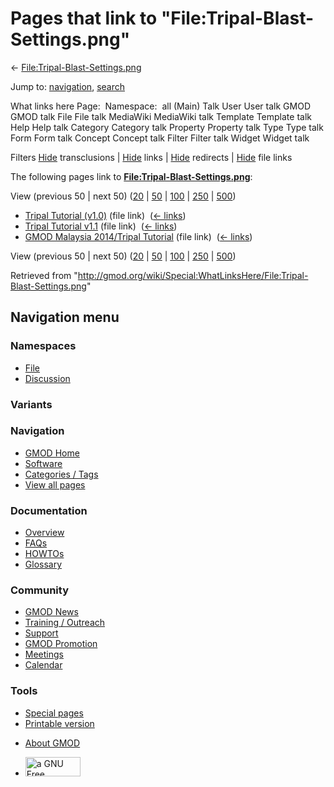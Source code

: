 <div id="mw-page-base" class="noprint">

</div>

<div id="mw-head-base" class="noprint">

</div>

<div id="content" class="mw-body" role="main">

<span id="top"></span>

<div id="mw-js-message" style="display:none;">

</div>



# <span dir="auto">Pages that link to "File:Tripal-Blast-Settings.png"</span>

<div id="bodyContent">

<div id="contentSub">

←
[File:Tripal-Blast-Settings.png](/wiki/File:Tripal-Blast-Settings.png "File:Tripal-Blast-Settings.png")

</div>

<div id="jump-to-nav" class="mw-jump">

Jump to: [navigation](#mw-navigation), [search](#p-search)

</div>

<div id="mw-content-text">

What links here Page:  Namespace:  all (Main) Talk User User talk GMOD
GMOD talk File File talk MediaWiki MediaWiki talk Template Template talk
Help Help talk Category Category talk Property Property talk Type Type
talk Form Form talk Concept Concept talk Filter Filter talk Widget
Widget talk

Filters
[Hide](/mediawiki/index.php?title=Special:WhatLinksHere/File:Tripal-Blast-Settings.png&hidetrans=1 "Special:WhatLinksHere/File:Tripal-Blast-Settings.png")
transclusions \|
[Hide](/mediawiki/index.php?title=Special:WhatLinksHere/File:Tripal-Blast-Settings.png&hidelinks=1 "Special:WhatLinksHere/File:Tripal-Blast-Settings.png")
links \|
[Hide](/mediawiki/index.php?title=Special:WhatLinksHere/File:Tripal-Blast-Settings.png&hideredirs=1 "Special:WhatLinksHere/File:Tripal-Blast-Settings.png")
redirects \|
[Hide](/mediawiki/index.php?title=Special:WhatLinksHere/File:Tripal-Blast-Settings.png&hideimages=1 "Special:WhatLinksHere/File:Tripal-Blast-Settings.png")
file links

The following pages link to
**[File:Tripal-Blast-Settings.png](/wiki/File:Tripal-Blast-Settings.png "File:Tripal-Blast-Settings.png")**:

View (previous 50 \| next 50)
([20](/mediawiki/index.php?title=Special:WhatLinksHere/File:Tripal-Blast-Settings.png&limit=20 "Special:WhatLinksHere/File:Tripal-Blast-Settings.png")
\|
[50](/mediawiki/index.php?title=Special:WhatLinksHere/File:Tripal-Blast-Settings.png&limit=50 "Special:WhatLinksHere/File:Tripal-Blast-Settings.png")
\|
[100](/mediawiki/index.php?title=Special:WhatLinksHere/File:Tripal-Blast-Settings.png&limit=100 "Special:WhatLinksHere/File:Tripal-Blast-Settings.png")
\|
[250](/mediawiki/index.php?title=Special:WhatLinksHere/File:Tripal-Blast-Settings.png&limit=250 "Special:WhatLinksHere/File:Tripal-Blast-Settings.png")
\|
[500](/mediawiki/index.php?title=Special:WhatLinksHere/File:Tripal-Blast-Settings.png&limit=500 "Special:WhatLinksHere/File:Tripal-Blast-Settings.png"))

- [Tripal Tutorial
  (v1.0)](/wiki/Tripal_Tutorial_(v1.0) "Tripal Tutorial (v1.0)") (file
  link) ‎ <span class="mw-whatlinkshere-tools">([←
  links](/mediawiki/index.php?title=Special:WhatLinksHere&target=Tripal+Tutorial+%28v1.0%29 "Special:WhatLinksHere"))</span>
- [Tripal Tutorial
  v1.1](/wiki/Tripal_Tutorial_v1.1 "Tripal Tutorial v1.1") (file link) ‎
  <span class="mw-whatlinkshere-tools">([←
  links](/mediawiki/index.php?title=Special:WhatLinksHere&target=Tripal+Tutorial+v1.1 "Special:WhatLinksHere"))</span>
- [GMOD Malaysia 2014/Tripal
  Tutorial](/wiki/GMOD_Malaysia_2014/Tripal_Tutorial "GMOD Malaysia 2014/Tripal Tutorial")
  (file link) ‎ <span class="mw-whatlinkshere-tools">([←
  links](/mediawiki/index.php?title=Special:WhatLinksHere&target=GMOD+Malaysia+2014%2FTripal+Tutorial "Special:WhatLinksHere"))</span>

View (previous 50 \| next 50)
([20](/mediawiki/index.php?title=Special:WhatLinksHere/File:Tripal-Blast-Settings.png&limit=20 "Special:WhatLinksHere/File:Tripal-Blast-Settings.png")
\|
[50](/mediawiki/index.php?title=Special:WhatLinksHere/File:Tripal-Blast-Settings.png&limit=50 "Special:WhatLinksHere/File:Tripal-Blast-Settings.png")
\|
[100](/mediawiki/index.php?title=Special:WhatLinksHere/File:Tripal-Blast-Settings.png&limit=100 "Special:WhatLinksHere/File:Tripal-Blast-Settings.png")
\|
[250](/mediawiki/index.php?title=Special:WhatLinksHere/File:Tripal-Blast-Settings.png&limit=250 "Special:WhatLinksHere/File:Tripal-Blast-Settings.png")
\|
[500](/mediawiki/index.php?title=Special:WhatLinksHere/File:Tripal-Blast-Settings.png&limit=500 "Special:WhatLinksHere/File:Tripal-Blast-Settings.png"))

</div>

<div class="printfooter">

Retrieved from
"<http://gmod.org/wiki/Special:WhatLinksHere/File:Tripal-Blast-Settings.png>"

</div>

<div id="catlinks" class="catlinks catlinks-allhidden">

</div>

<div class="visualClear">

</div>

</div>

</div>

<div id="mw-navigation">

## Navigation menu

<div id="mw-head">



<div id="left-navigation">

<div id="p-namespaces" class="vectorTabs" role="navigation"
aria-labelledby="p-namespaces-label">

### Namespaces

- <span id="ca-nstab-image"><a href="/wiki/File:Tripal-Blast-Settings.png" accesskey="c"
  title="View the file page [c]">File</a></span>
- <span id="ca-talk"><a
  href="/mediawiki/index.php?title=File_talk:Tripal-Blast-Settings.png&amp;action=edit&amp;redlink=1"
  accesskey="t"
  title="Discussion about the content page [t]">Discussion</a></span>

</div>

<div id="p-variants" class="vectorMenu emptyPortlet" role="navigation"
aria-labelledby="p-variants-label">

### 

### Variants[](#)

<div class="menu">

</div>

</div>

</div>

<div id="right-navigation">





</div>



</div>

</div>

</div>

<div id="mw-panel">

<div id="p-logo" role="banner">

<a href="/wiki/Main_Page"
style="background-image: url(http://gmod.org/images/GMOD-cogs.png);"
title="Visit the main page"></a>

</div>

<div id="p-Navigation" class="portal" role="navigation"
aria-labelledby="p-Navigation-label">

### Navigation

<div class="body">

- <span id="n-GMOD-Home">[GMOD Home](/wiki/Main_Page)</span>
- <span id="n-Software">[Software](/wiki/GMOD_Components)</span>
- <span id="n-Categories-.2F-Tags">[Categories /
  Tags](/wiki/Categories)</span>
- <span id="n-View-all-pages">[View all
  pages](/wiki/Special:AllPages)</span>

</div>

</div>

<div id="p-Documentation" class="portal" role="navigation"
aria-labelledby="p-Documentation-label">

### Documentation

<div class="body">

- <span id="n-Overview">[Overview](/wiki/Overview)</span>
- <span id="n-FAQs">[FAQs](/wiki/Category:FAQ)</span>
- <span id="n-HOWTOs">[HOWTOs](/wiki/Category:HOWTO)</span>
- <span id="n-Glossary">[Glossary](/wiki/Glossary)</span>

</div>

</div>

<div id="p-Community" class="portal" role="navigation"
aria-labelledby="p-Community-label">

### Community

<div class="body">

- <span id="n-GMOD-News">[GMOD News](/wiki/GMOD_News)</span>
- <span id="n-Training-.2F-Outreach">[Training /
  Outreach](/wiki/Training_and_Outreach)</span>
- <span id="n-Support">[Support](/wiki/Support)</span>
- <span id="n-GMOD-Promotion">[GMOD
  Promotion](/wiki/GMOD_Promotion)</span>
- <span id="n-Meetings">[Meetings](/wiki/Meetings)</span>
- <span id="n-Calendar">[Calendar](/wiki/Calendar)</span>

</div>

</div>

<div id="p-tb" class="portal" role="navigation"
aria-labelledby="p-tb-label">

### Tools

<div class="body">

- <span id="t-specialpages"><a href="/wiki/Special:SpecialPages" accesskey="q"
  title="A list of all special pages [q]">Special pages</a></span>
- <span id="t-print"><a
  href="/mediawiki/index.php?title=Special:WhatLinksHere/File:Tripal-Blast-Settings.png&amp;printable=yes"
  rel="alternate" accesskey="p"
  title="Printable version of this page [p]">Printable version</a></span>

</div>

</div>

</div>

</div>

<div id="footer" role="contentinfo">

- <span id="footer-places-about">[About
  GMOD](/wiki/GMOD:About "GMOD:About")</span>

<!-- -->

- <span id="footer-copyrightico">[<img src="http://www.gnu.org/graphics/gfdl-logo-small.png" width="88"
  height="31" alt="a GNU Free Documentation License" />](http://www.gnu.org/licenses/fdl-1.3.html)</span>




</div>
